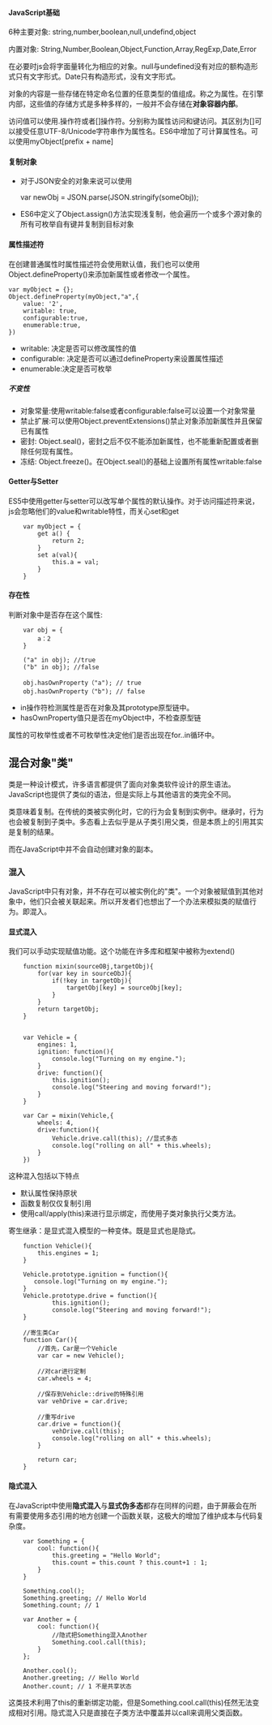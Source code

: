 #### JavaScript基础

6种主要对象: string,number,boolean,null,undefind,object

内置对象: String,Number,Boolean,Object,Function,Array,RegExp,Date,Error

在必要时js会将字面量转化为相应的对象。null与undefined没有对应的额构造形式只有文字形式。Date只有构造形式，没有文字形式。

对象的内容是一些存储在特定命名位置的任意类型的值组成。称之为属性。在引擎内部，这些值的存储方式是多种多样的，一般并不会存储在**对象容器内部**。

访问值可以使用.操作符或者[]操作符。分别称为属性访问和键访问。其区别为[]可以接受任意UTF-8/Unicode字符串作为属性名。ES6中增加了可计算属性名。可以使用myObject[prefix + name]

#### 复制对象
- 对于JSON安全的对象来说可以使用


     var newObj = JSON.parse(JSON.stringify(someObj));
     
- ES6中定义了Object.assign()方法实现浅复制，他会遍历一个或多个源对象的所有可枚举自有键并复制到目标对象

#### 属性描述符
在创建普通属性时属性描述符会使用默认值，我们也可以使用Object.defineProperty()来添加新属性或者修改一个属性。


```
var myObject = {};
Object.defineProperty(myObject,"a",{
    value: '2',
    writable: true,
    configurable:true,
    enumerable:true,
})
```

- writable: 决定是否可以修改属性的值
- configurable: 决定是否可以通过defineProperty来设置属性描述
- enumerable:决定是否可枚举

##### 不变性
- 对象常量:使用writable:false或者configurable:false可以设置一个对象常量
- 禁止扩展:可以使用Object.preventExtensions()禁止对象添加新属性并且保留已有属性
- 密封: Object.seal()，密封之后不仅不能添加新属性，也不能重新配置或者删除任何现有属性。
- 冻结: Object.freeze()。在Object.seal()的基础上设置所有属性writable:false

#### Getter与Setter
ES5中使用getter与setter可以改写单个属性的默认操作。对于访问描述符来说，js会忽略他们的value和writable特性，而关心set和get

```
    var myObject = {
        get a() {
            return 2;
        }
        set a(val){
            this.a = val;
        }
    }
```

#### 存在性
判断对象中是否存在这个属性:

```
    var obj = {
        a：2
    }
    
    ("a" in obj); //true
    ("b" in obj); //false
    
    obj.hasOwnProperty（"a"); // true
    obj.hasOwnProperty（"b"); // false
```
- in操作符检测属性是否在对象及其prototype原型链中。
- hasOwnProperty值只是否在myObject中，不检查原型链

属性的可枚举性或者不可枚举性决定他们是否出现在for..in循环中。

## 混合对象"类"
类是一种设计模式，许多语言都提供了面向对象类软件设计的原生语法。JavaScript也提供了类似的语法，但是实际上与其他语言的类完全不同。

类意味着复制。在传统的类被实例化时，它的行为会复制到实例中。继承时，行为也会被复制到子类中。多态看上去似乎是从子类引用父类，但是本质上的引用其实是复制的结果。

而在JavaScript中并不会自动创建对象的副本。

### 混入
JavaScript中只有对象，并不存在可以被实例化的"类"。一个对象被赋值到其他对象中，他们只会被关联起来。所以开发者们也想出了一个办法来模拟类的赋值行为。即混入。

#### 显式混入
我们可以手动实现赋值功能。这个功能在许多库和框架中被称为extend()


```
    function mixin(sourceOBj,targetObj){
        for(var key in sourceObJ){
            if(!key in targetObj){
                targetObj[key] = sourceObj[key];
            }
        }
        return targetObj;
    }
    
    
    var Vehicle = {
        engines: 1,
        ignition: function(){
            console.log("Turning on my engine.");
        }
        drive: function(){
            this.ignition();
            console.log("Steering and moving forward!");
        }
    }
    
    var Car = mixin(Vehicle,{
        wheels: 4,
        drive:function(){
            Vehicle.drive.call(this); //显式多态
            console.log("rolling on all" + this.wheels);
        }
    })
```
这种混入包括以下特点
- 默认属性保持原状
- 函数复制仅仅复制引用
- 使用call/apply(this)来进行显示绑定，而使用子类对象执行父类方法。

寄生继承：是显式混入模型的一种变体。既是显式也是隐式。

```
    function Vehicle(){
        this.engines = 1;
    }
    
    Vehicle.prototype.ignition = function(){
       console.log("Turning on my engine.");
    }
    Vehicle.prototype.drive = function(){
            this.ignition();
            console.log("Steering and moving forward!");
    }
    
    //寄生类Car
    function Car(){
        //首先，Car是一个Vehicle
        var car = new Vehicle();
        
        //对car进行定制
        car.wheels = 4;
        
        //保存到Vehicle::drive的特殊引用
        var vehDrive = car.drive;
        
        //重写drive
        car.drive = function(){
            vehDrive.call(this);
            console.log("rolling on all" + this.wheels);
        }
        
        return car;
    }
```
#### 隐式混入

在JavaScript中使用**隐式混入**与**显式伪多态**都存在同样的问题，由于屏蔽会在所有需要使用多态引用的地方创建一个函数关联，这极大的增加了维护成本与代码复杂度。

```
    var Something = {
        cool: function(){
            this.greeting = "Hello World";
            this.count = this.count ? this.count+1 : 1;
        }
    }
    
    Something.cool();
    Something.greeting; // Hello World
    Something.count; // 1
    
    var Another = {
        cool: function(){
            //隐式把Something混入Another
            Something.cool.call(this);
        }
    };
    
    Another.cool();
    Another.greeting; // Hello World
    Another.count; // 1 不是共享状态
```
这类技术利用了this的重新绑定功能，但是Something.cool.call(this)任然无法变成相对引用。隐式混入只是直接在子类方法中覆盖并以call来调用父类函数。